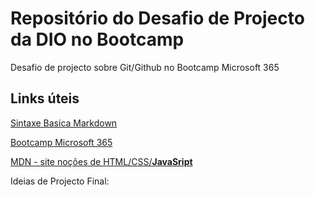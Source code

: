 # Repositório do Desafio de Projecto da DIO no Bootcamp 
Desafio de projecto sobre Git/Github no Bootcamp Microsoft 365


## Links úteis
[Sintaxe Basica Markdown](https://www.markdownguide.org/basic-syntax)

[Bootcamp Microsoft 365](https://web.dio.me/track/bootcamp-microsoft-dynamics-365-brasil)

[MDN - site noções de HTML/CSS/**JavaSript**](https://developer.mozilla.org/pt-BR/docs/Web/JavaScript)


Ideias de Projecto Final:





